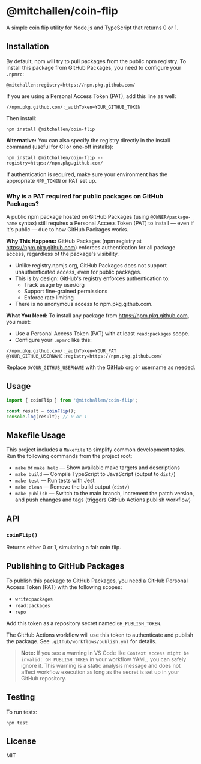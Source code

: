 # @mitchallen/coin-flip

A simple coin flip utility for Node.js and TypeScript that returns 0 or 1.

## Installation

By default, npm will try to pull packages from the public npm registry. To install this package from GitHub Packages, you need to configure your `.npmrc`:

```
@mitchallen:registry=https://npm.pkg.github.com/
```

If you are using a Personal Access Token (PAT), add this line as well:

```
//npm.pkg.github.com/:_authToken=YOUR_GITHUB_TOKEN
```

Then install:

```
npm install @mitchallen/coin-flip
```

**Alternative:** You can also specify the registry directly in the install command (useful for CI or one-off installs):

```
npm install @mitchallen/coin-flip --registry=https://npm.pkg.github.com/
```

If authentication is required, make sure your environment has the appropriate `NPM_TOKEN` or PAT set up.

### Why is a PAT required for public packages on GitHub Packages?

A public npm package hosted on GitHub Packages (using `@OWNER/package-name` syntax) still requires a Personal Access Token (PAT) to install — even if it's public — due to how GitHub Packages works.

**Why This Happens:**
GitHub Packages (npm registry at https://npm.pkg.github.com) enforces authentication for all package access, regardless of the package's visibility.

- Unlike registry.npmjs.org, GitHub Packages does not support unauthenticated access, even for public packages.
- This is by design: GitHub's registry enforces authentication to:
  - Track usage by user/org
  - Support fine-grained permissions
  - Enforce rate limiting
- There is no anonymous access to npm.pkg.github.com.

**What You Need:**
To install any package from https://npm.pkg.github.com, you must:
- Use a Personal Access Token (PAT) with at least `read:packages` scope.
- Configure your `.npmrc` like this:

```
//npm.pkg.github.com/:_authToken=YOUR_PAT
@YOUR_GITHUB_USERNAME:registry=https://npm.pkg.github.com/
```

Replace `@YOUR_GITHUB_USERNAME` with the GitHub org or username as needed.

## Usage

```typescript
import { coinFlip } from '@mitchallen/coin-flip';

const result = coinFlip();
console.log(result); // 0 or 1
```

## Makefile Usage

This project includes a `Makefile` to simplify common development tasks. Run the following commands from the project root:

- `make` or `make help` — Show available make targets and descriptions
- `make build` — Compile TypeScript to JavaScript (output to `dist/`)
- `make test` — Run tests with Jest
- `make clean` — Remove the build output (`dist/`)
- `make publish` — Switch to the main branch, increment the patch version, and push changes and tags (triggers GitHub Actions publish workflow)

## API

### `coinFlip()`
Returns either 0 or 1, simulating a fair coin flip.

## Publishing to GitHub Packages

To publish this package to GitHub Packages, you need a GitHub Personal Access Token (PAT) with the following scopes:
- `write:packages`
- `read:packages`
- `repo`

Add this token as a repository secret named `GH_PUBLISH_TOKEN`.

The GitHub Actions workflow will use this token to authenticate and publish the package. See `.github/workflows/publish.yml` for details.

> **Note:**
> If you see a warning in VS Code like `Context access might be invalid: GH_PUBLISH_TOKEN` in your workflow YAML, you can safely ignore it. This warning is a static analysis message and does not affect workflow execution as long as the secret is set up in your GitHub repository.

## Testing

To run tests:

```
npm test
```

## License

MIT
